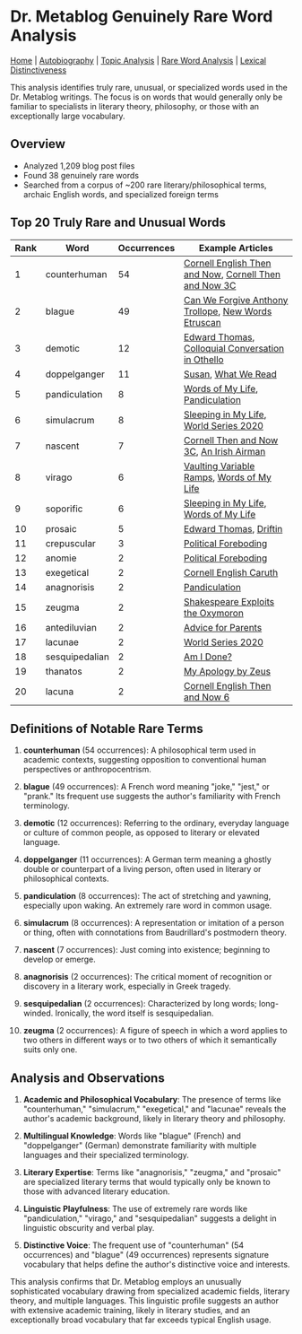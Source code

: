 # Dr. Metablog Genuinely Rare Word Analysis

[Home](README.md) | [Autobiography](autobiography_of_dr_metablog.md) | [Topic Analysis](topic_analysis_report.md) | [Rare Word Analysis](rare_word_analysis.md) | [Lexical Distinctiveness](distinctive_vocabulary.md)

This analysis identifies truly rare, unusual, or specialized words used in the Dr. Metablog writings. The focus is on words that would generally only be familiar to specialists in literary theory, philosophy, or those with an exceptionally large vocabulary.

## Overview

- Analyzed 1,209 blog post files
- Found 38 genuinely rare words
- Searched from a corpus of ~200 rare literary/philosophical terms, archaic English words, and specialized foreign terms

## Top 20 Truly Rare and Unusual Words

| Rank | Word | Occurrences | Example Articles |
|------|------|-------------|------------------|
| 1 | counterhuman | 54 | [Cornell English Then and Now](https://www.drmetablog.com/2025/01/cornell-english-then-and-now.html), [Cornell Then and Now 3C](https://www.drmetablog.com/2025/01/cornelll-then-and-now-3-c.html) |
| 2 | blague | 49 | [Can We Forgive Anthony Trollope](https://www.drmetablog.com/2013/09/can-we-forgive-anthony-trollope.html), [New Words Etruscan](https://www.drmetablog.com/2013/09/new-words-etruscan-related-new-words.html) |
| 3 | demotic | 12 | [Edward Thomas](https://www.drmetablog.com/2013/01/edward-thomas.html), [Colloquial Conversation in Othello](https://www.drmetablog.com/2013/06/colloquial-conversation-in-othello.html) |
| 4 | doppelganger | 11 | [Susan](https://www.drmetablog.com/2014/06/susan.html), [What We Read](https://www.drmetablog.com/2006/01/what_we_read_in_1.html) |
| 5 | pandiculation | 8 | [Words of My Life](https://www.drmetablog.com/2025/02/words-of-my-life-text.html), [Pandiculation](https://www.drmetablog.com/2016/05/pandiculation.html) |
| 6 | simulacrum | 8 | [Sleeping in My Life](https://www.drmetablog.com/2022/10/sleeping-in-my-life.html), [World Series 2020](https://www.drmetablog.com/2020/10/worldseries2020.html) |
| 7 | nascent | 7 | [Cornell Then and Now 3C](https://www.drmetablog.com/2025/01/cornelll-then-and-now-3-c.html), [An Irish Airman](https://www.drmetablog.com/2013/05/an-irish-airman.html) |
| 8 | virago | 6 | [Vaulting Variable Ramps](https://www.drmetablog.com/2013/12/vaulting-variable-ramps.html), [Words of My Life](https://www.drmetablog.com/2024/01/words-of-my-life-joint.htm) |
| 9 | soporific | 6 | [Sleeping in My Life](https://www.drmetablog.com/2022/10/sleeping-in-my-life.html), [Words of My Life](https://www.drmetablog.com/2024/01/words-of-my-life-joint.htm) |
| 10 | prosaic | 5 | [Edward Thomas](https://www.drmetablog.com/2013/01/edward-thomas.html), [Driftin](https://www.drmetablog.com/2025/04/driftin1.html) |
| 11 | crepuscular | 3 | [Political Foreboding](https://www.drmetablog.com/2013/10/an-early-introduction-to-political-foreboding.html) |
| 12 | anomie | 2 | [Political Foreboding](https://www.drmetablog.com/2013/10/an-early-introduction-to-political-foreboding.html) |
| 13 | exegetical | 2 | [Cornell English Caruth](https://www.drmetablog.com/2025/02/cornell-english-caruth.html) |
| 14 | anagnorisis | 2 | [Pandiculation](https://www.drmetablog.com/2016/05/pandiculation.html) |
| 15 | zeugma | 2 | [Shakespeare Exploits the Oxymoron](https://www.drmetablog.com/2014/02/shakespeare-exploits-the-oxymoron.html) |
| 16 | antediluvian | 2 | [Advice for Parents](https://www.drmetablog.com/2013/10/advice-for-parents-part-one.html) |
| 17 | lacunae | 2 | [World Series 2020](https://www.drmetablog.com/2020/10/worldseries2020.html) |
| 18 | sesquipedalian | 2 | [Am I Done?](https://www.drmetablog.com/2014/09/am-i-done.html) |
| 19 | thanatos | 2 | [My Apology by Zeus](https://www.drmetablog.com/2018/01/my-apology-by-zeus.html) |
| 20 | lacuna | 2 | [Cornell English Then and Now 6](https://www.drmetablog.com/2025/04/cornell-english-then-and-now-6.html) |

## Definitions of Notable Rare Terms

1. **counterhuman** (54 occurrences): A philosophical term used in academic contexts, suggesting opposition to conventional human perspectives or anthropocentrism.

2. **blague** (49 occurrences): A French word meaning "joke," "jest," or "prank." Its frequent use suggests the author's familiarity with French terminology.

3. **demotic** (12 occurrences): Referring to the ordinary, everyday language or culture of common people, as opposed to literary or elevated language.

4. **doppelganger** (11 occurrences): A German term meaning a ghostly double or counterpart of a living person, often used in literary or philosophical contexts.

5. **pandiculation** (8 occurrences): The act of stretching and yawning, especially upon waking. An extremely rare word in common usage.

6. **simulacrum** (8 occurrences): A representation or imitation of a person or thing, often with connotations from Baudrillard's postmodern theory.

7. **nascent** (7 occurrences): Just coming into existence; beginning to develop or emerge.

8. **anagnorisis** (2 occurrences): The critical moment of recognition or discovery in a literary work, especially in Greek tragedy.

9. **sesquipedalian** (2 occurrences): Characterized by long words; long-winded. Ironically, the word itself is sesquipedalian.

10. **zeugma** (2 occurrences): A figure of speech in which a word applies to two others in different ways or to two others of which it semantically suits only one.

## Analysis and Observations

1. **Academic and Philosophical Vocabulary**: The presence of terms like "counterhuman," "simulacrum," "exegetical," and "lacunae" reveals the author's academic background, likely in literary theory and philosophy.

2. **Multilingual Knowledge**: Words like "blague" (French) and "doppelganger" (German) demonstrate familiarity with multiple languages and their specialized terminology.

3. **Literary Expertise**: Terms like "anagnorisis," "zeugma," and "prosaic" are specialized literary terms that would typically only be known to those with advanced literary education.

4. **Linguistic Playfulness**: The use of extremely rare words like "pandiculation," "virago," and "sesquipedalian" suggests a delight in linguistic obscurity and verbal play.

5. **Distinctive Voice**: The frequent use of "counterhuman" (54 occurrences) and "blague" (49 occurrences) represents signature vocabulary that helps define the author's distinctive voice and interests.

This analysis confirms that Dr. Metablog employs an unusually sophisticated vocabulary drawing from specialized academic fields, literary theory, and multiple languages. This linguistic profile suggests an author with extensive academic training, likely in literary studies, and an exceptionally broad vocabulary that far exceeds typical English usage.